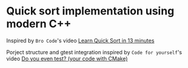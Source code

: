 # Quick sort implementation using modern C++

Inspired by `Bro Code`'s video [Learn Quick Sort in 13 minutes](https://www.youtube.com/watch?v=Vtckgz38QHs)

Porject structure and gtest integration inspired by `Code for yourself`'s video [Do you even test? (your code with CMake)](https://www.youtube.com/watch?v=pxJoVRfpRPE)